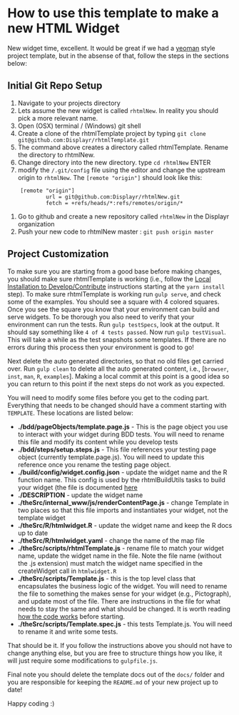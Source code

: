 # How to use this template to make a new HTML Widget

New widget time, excellent. It would be great if we had a [yeoman](http://yeoman.io/) style project template, but in the absense of that, follow the steps in the sections below:

## Initial Git Repo Setup

1. Navigate to your projects directory
1. Lets assume the new widget is called `rhtmlNew`. In reality you should pick a more relevant name.
1. Open (OSX) terminal / (Windows) git shell
1. Create a clone of the rhtmlTemplate project by typing `git clone git@github.com:Displayr/rhtmlTemplate.git`
1. The command above creates a directory called rhtmlTemplate. Rename the directory to rhtmlNew.
1. Change directory into the new directory. type `cd rhtmlNew` ENTER
1. modify the `/.git/config` file using the editor and change the upstream origin to `rhtmlNew`. The `[remote "origin"]` should look like this:

```
    [remote "origin"]
            url = git@github.com:Displayr/rhtmlNew.git
            fetch = +refs/heads/*:refs/remotes/origin/*
```

1. Go to github and create a new repository called `rhtmlNew` in the Displayr organization
1. Push your new code to rhtmlNew master : `git push origin master`

## Project Customization

To make sure you are starting from a good base before making changes, you should make sure rhtmlTemplate is working (i.e., follow the [Local Installation to Develop/Contribute](../README.md) instructions starting at the `yarn install` step). To make sure rhtmlTemplate is working run `gulp serve`, and check some of the examples. You should see a square with 4 colored squares. Once you see the square you know that your environment can build and serve widgets. To be thorough you also need to verify that your environment can run the tests. Run `gulp testSpecs`, look at the output. It should say something like `4 of 4 tests passed`. Now run `gulp testVisual`. This will take a while as the test snapshots some templates. If there are no errors during this process then your environment is good to go! 

Next delete the auto generated directories, so that no old files get carried over. Run `gulp clean` to delete all the auto generated content, i.e., [`browser`, `inst`, `man`, `R`, `examples`]. Making a local commit at this point is a good idea so you can return to this point if the next steps do not work as you expected.

You will need to modify some files before you get to the coding part. Everything that needs to be changed should have a comment starting with `TEMPLATE`. These locations are listed below:

* **./bdd/pageObjects/template.page.js** - This is the page object you use to interact with your widget during BDD tests. You will need to rename this file and modify its content while you develop tests
* **./bdd/steps/setup.steps.js** - This file references your testing page object (currently template.page.js). You will need to update this reference once you rename the testing page object.
* **./build/config/widget.config.json** - update the widget name and the R function name. This config is used by the rhtmlBuildUtils tasks to build your widget (the file is documented [here](https://github.com/Displayr/rhtmlBuildUtils/tree/more-docs#customisation)
* **./DESCRIPTION** - update the widget name
* **./theSrc/internal_www/js/renderContentPage.js** - change Template in two places so that this file imports and instantiates your widget, not the template widget
* **./theSrc/R/htmlwidget.R** - update the widget name and keep the R docs up to date
* **./theSrc/R/htmlwidget.yaml** - change the name of the map file
* **./theSrc/scripts/rhtmlTemplate.js** - rename file to match your widget name, update the widget name in the file. Note the file name (without the .js extension) must match the widget name specified in the createWidget call in `htmlwidget.R`
* **./theSrc/scripts/Template.js** - this is the top level class that encapsulates the business logic of the widget. You will need to rename the file to something the makes sense for your widget (e.g., Pictograph), and update most of the file. There are instructions in the file for what needs to stay the same and what should be changed. It is worth reading [how the code works](./how_the_code_works.md) before starting.
* **./theSrc/scripts/Template.spec.js** - this tests Template.js. You will need to rename it and write some tests.

That should be it. If you follow the instructions above you should not have to change anything else, but you are free to structure things how you like, it will just require some modifications to `gulpfile.js`.

Final note you should delete the template docs out of the `docs/` folder and you are responsible for keeping the `README.md` of your new project up to date!

Happy coding :)
